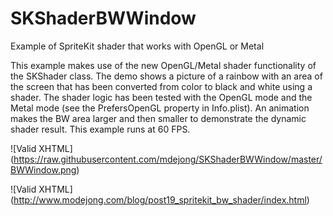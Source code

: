 # SKShaderBWWindow
Example of SpriteKit shader that works with OpenGL or Metal

This example makes use of the new OpenGL/Metal shader functionality of the SKShader class. The demo shows a picture of a rainbow with an area of the screen that has been converted from color to black and white using a shader. The shader logic has been tested with the OpenGL mode and the Metal mode (see the PrefersOpenGL property in Info.plist). An animation makes the BW area larger and then smaller to demonstrate the dynamic shader result. This example runs at 60 FPS.

![Valid XHTML] (https://raw.githubusercontent.com/mdejong/SKShaderBWWindow/master/BWWindow.png)

![Valid XHTML] (http://www.modejong.com/blog/post19_spritekit_bw_shader/index.html)

